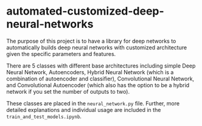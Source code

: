 # automated-customized-deep-neural-networks
The purpose of this project is to have a library for deep networks to automatically builds deep neural networks with customized architecture given the specific parameters and features. 

There are 5 classes with different base architectures including simple Deep Neural Network, Autoencoders, Hybrid Neural Network (which is a combination of autoencoder and classifier), Convolutional Neural Network, and Convolutional Autoencoder (which also has the option to be a hybrid network if you set the number of outputs to two).

These classes are placed in the `neural_network.py` file. Further, more detailed explanations and individual usage are included in the `train_and_test_models.ipynb`.

